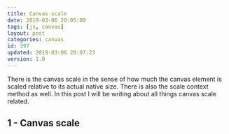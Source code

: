 ```yaml
---
title: Canvas scale
date: 2019-03-06 20:05:00
tags: [js, canvas]
layout: post
categories: canvas
id: 397
updated: 2019-03-06 20:07:23
version: 1.0
---
```


There is the canvas scale in the sense of how much the canvas element is scaled relative to its actual native size. There is also the scale context method as well. In this post I will be writing about all things canvas scale related.

<!-- more -->

## 1 - Canvas scale
